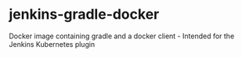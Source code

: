 # jenkins-gradle-docker
Docker image containing gradle and a docker client - Intended for the Jenkins Kubernetes plugin
